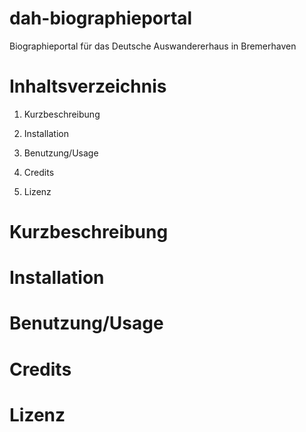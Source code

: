 # dah-biographieportal
Biographieportal für das Deutsche Auswandererhaus in Bremerhaven


# Inhaltsverzeichnis

1. Kurzbeschreibung

1. Installation

1. Benutzung/Usage

1. Credits

1. Lizenz


# Kurzbeschreibung

# Installation

# Benutzung/Usage

# Credits

# Lizenz

